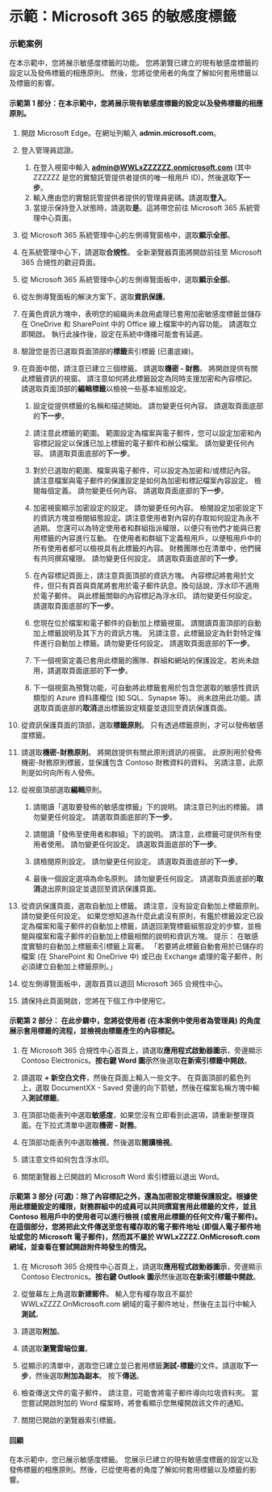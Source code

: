 ﻿---
Demo:
    title: 'Microsoft 365 的敏感度標籤'
    module: '單元 4，第 2 課：描述 Microsoft 合規性解決方案的功能：描述 Microsoft 365 的資訊保護和控管功能'
---


# 示範：Microsoft 365 的敏感度標籤

### 示範案例
在本示範中，您將展示敏感度標籤的功能。  您將瀏覽已建立的現有敏感度標籤的設定以及發佈標籤的相應原則。   然後，您將從使用者的角度了解如何套用標籤以及標籤的影響。


#### 示範第 1 部分：在本示範中，您將展示現有敏感度標籤的設定以及發佈標籤的相應原則。

1. 開啟 Microsoft Edge。在網址列輸入 **admin.microsoft.com**。

1. 登入管理員認證。
    1. 在登入視窗中輸入 **admin@WWLxZZZZZZ.onmicrosoft.com** (其中 ZZZZZZ 是您的實驗託管提供者提供的唯一租用戶 ID)，然後選取**下一步**。
    1. 輸入應由您的實驗託管提供者提供的管理員密碼。請選取**登入**。
    1. 當提示保持登入狀態時，請選取**是**。這將帶您前往 Microsoft 365 系統管理中心頁面。

1. 從 Microsoft 365 系統管理中心的左側導覽窗格中，選取**顯示全部**。

1. 在系統管理中心下，請選取**合規性**。  全新瀏覽器頁面將開啟前往至 Microsoft 365 合規性的歡迎頁面。  

1. 從 Microsoft 365 系統管理中心的左側導覽面板中，選取**顯示全部**。

1. 從左側導覽面板的解決方案下，選取**資訊保護**。

1. 在黃色資訊方塊中，表明您的組織尚未啟用處理已套用加密敏感度標籤並儲存在 OneDrive 和 SharePoint 中的 Office 線上檔案中的內容功能。  請選取立即開啟。  執行此操作後，設定在系統中傳播可能會有延遲。

1. 驗證您是否已選取頁面頂部的**標籤**索引標籤 (已畫底線)。

1. 在頁面中間，請注意已建立三個標籤。  請選取**機密 - 財務**。  將開啟提供有關此標籤資訊的視窗。  請注意如何將此標籤設定為同時支援加密和內容標記。  請選取頁面頂部的**編輯標籤**以檢視一些基本組態設定。

    1. 設定從提供標籤的名稱和描述開始。  請勿變更任何內容。  請選取頁面底部的**下一步**。

    1. 請注意此標籤的範圍。  範圍設定為檔案與電子郵件，您可以設定加密和內容標記設定以保護已加上標籤的電子郵件和辦公檔案。  請勿變更任何內容。  請選取頁面底部的**下一步**。

    1. 對於已選取的範圍、檔案與電子郵件，可以設定為加密和/或標記內容。  請注意檔案與電子郵件的保護設定是如何為加密和標記檔案內容設定。  檢閱每個定義。  請勿變更任何內容。  請選取頁面底部的**下一步**。

    1. 加密視窗顯示加密設定的設定。  請勿變更任何內容。  檢閱設定加密設定下的資訊方塊並檢閱組態設定。請注意使用者對內容的存取如何設定為永不過期。  您還可以為特定使用者和群組指派權限，以便只有他們才能與已套用標籤的內容進行互動。  在使用者和群組下定義租用戶，以便租用戶中的所有使用者都可以檢視具有此標籤的內容。  財務團隊也在清單中，他們擁有共同撰寫權限。  請勿變更任何設定。  請選取頁面底部的**下一步**。

    1. 在內容標記頁面上，請注意頁面頂部的資訊方塊。  內容標記將套用於文件，但只有頁首與頁尾將套用於電子郵件訊息。換句話說，浮水印不適用於電子郵件。  與此標籤關聯的內容標記為浮水印。  請勿變更任何設定。  請選取頁面底部的**下一步**。

    1. 您現在位於檔案和電子郵件的自動加上標籤視窗。  請閱讀頁面頂部的自動加上標籤說明及其下方的資訊方塊。  另請注意，此標籤設定為針對特定條件進行自動加上標籤。請勿變更任何設定。  請選取頁面底部的**下一步**。

    1. 下一個視窗定義已套用此標籤的團隊、群組和網站的保護設定。若尚未啟用，請選取頁面底部的**下一步**。 

    1. 下一個視窗為預覽功能，可自動將此標籤套用於包含您選取的敏感性資訊類型的 Azure 資料庫欄位 (如 SQL、Synapse 等)。  尚未啟用此功能。請選取頁面底部的**取消**退出標籤設定精靈並退回至資訊保護頁面。 

1. 從資訊保護頁面的頂部，選取**標籤原則**。  只有透過標籤原則，才可以發佈敏感度標籤。  

1. 請選取**機密-財務原則**。  將開啟提供有關此原則資訊的視窗。  此原則用於發佈機密-財務原則標籤，並保護包含 Contoso 財務資料的資料。  另請注意，此原則是如何向所有人發佈。  

1. 從視窗頂部選取**編輯**原則。

    1. 請閱讀「選取要發佈的敏感度標籤」下的說明。  請注意已列出的標籤。  請勿變更任何設定。  請選取頁面底部的**下一步**。

    1. 請閱讀「發佈至使用者和群組」下的說明。  請注意，此標籤可提供所有使用者使用。  請勿變更任何設定。  請選取頁面底部的**下一步**。

    1. 請檢閱原則設定。  請勿變更任何設定。  請選取頁面底部的**下一步**。

    1. 最後一個設定選項為命名原則。  請勿變更任何設定。  請選取頁面底部的**取消**退出原則設定並退回至資訊保護頁面。

1. 從資訊保護頁面，選取自動加上標籤。  請注意，沒有設定自動加上標籤原則。  請勿變更任何設定。  如果您想知道為什麼此處沒有原則，有鑑於標籤設定已設定為檔案和電子郵件的自動加上標籤，請退回瀏覽標籤組態設定的步驟，並檢閱與檔案和電子郵件的自動加上標籤相關的說明和資訊方塊。  提示：  在敏感度實驗的自動加上標籤索引標籤上寫著。  「若要將此標籤自動套用於已儲存的檔案 (在 SharePoint 和 OneDrive 中) 或已由 Exchange 處理的電子郵件，則必須建立自動加上標籤原則。」

1. 從左側導覽面板中，選取首頁以退回 Microsoft 365 合規性中心。

1. 請保持此頁面開啟，您將在下個工作中使用它。


#### 示範第 2 部分：  在此步驟中，您將從使用者 (在本案例中使用者為管理員) 的角度展示套用標籤的流程，並檢視由標籤產生的內容標記。

1. 在 Microsoft 365 合規性中心首頁上，請選取**應用程式啟動器圖示**，旁邊顯示 Contoso Electronics。**按右鍵 Word 圖示**然後選取**在新索引標籤中開啟**。  

1. 請選取 **+ 新空白文件**，然後在頁面上輸入一些文字。  在頁面頂部的藍色列上，選取 DocumentXX - Saved 旁邊的向下箭號，然後在檔案名稱方塊中輸入**測試標籤**。

1. 在頂部功能表列中選取**敏感度**，如果您沒有立即看到此選項，請重新整理頁面。在下拉式清單中選取**機密 - 財務**。 

1. 在頂部功能表列中選取**檢視**，然後選取**閱讀檢視**。

1. 請注意文件如何包含浮水印。  

1. 關閉瀏覽器上已開啟的 Microsoft Word 索引標籤以退出 Word。

#### 示範第 3 部分 (可選)：除了內容標記之外，還為加密設定標籤保護設定。根據使用此標籤設定的權限，財務群組中的成員可以共同撰寫套用此標籤的文件，並且 Contoso 租用戶中的使用者可以進行檢視 (或套用此標籤的任何文件/電子郵件)。  在這個部分，您將把此文件傳送至您有權存取的電子郵件地址 (即個人電子郵件地址或您的 Microsoft 電子郵件)，然而其不屬於 WWLxZZZZ.OnMicrosoft.com 網域，並查看在嘗試開啟附件時發生的情況。  

1. 在 Microsoft 365 合規性中心首頁上，請選取**應用程式啟動器圖示**，旁邊顯示 Contoso Electronics。**按右鍵 Outlook 圖示**然後選取**在新索引標籤中開啟**。

1. 從螢幕左上角選取**新建郵件**。  輸入您有權存取且不屬於 WWLxZZZZ.OnMicrosoft.com 網域的電子郵件地址，然後在主旨行中輸入**測試**。

1. 請選取**附加**。

1. 請選取**瀏覽雲端位置**。

1. 從顯示的清單中，選取您已建立並已套用標籤**測試-標籤**的文件。請選取**下一步**，然後選取**附加為副本**。  按下**傳送**。

1. 檢查傳送文件的電子郵件。  請注意，可能會將電子郵件導向垃圾資料夾。  當您嘗試開啟附加的 Word 檔案時，將會看顯示您無權開啟該文件的通知。

1. 關閉已開啟的瀏覽器索引標籤。


#### 回顧
在本示範中，您已展示敏感度標籤。  您展示已建立的現有敏感度標籤的設定以及發佈標籤的相應原則。然後，已從使用者的角度了解如何套用標籤以及標籤的影響。
